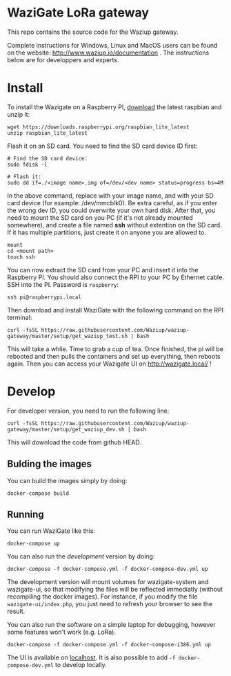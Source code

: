 WaziGate LoRa gateway
=====================

This repo contains the source code for the Waziup gateway.

Complete instructions for Windows, Linux and MacOS users can be found on the website: http://www.waziup.io/documentation .
The instructions below are for developpers and experts.

Install
=======

To install the Wazigate on a Raspberry PI, [download](https://www.raspberrypi.org/downloads/raspbian/) the latest raspbian and unzip it:
```
wget https://downloads.raspberrypi.org/raspbian_lite_latest
unzip raspbian_lite_latest
```

Flash it on an SD card. You need to find the SD card device ID first:
```
# Find the SD card device:
sudo fdisk -l

# Flash it:
sudo dd if=./<image name>.img of=/dev/<dev name> status=progress bs=4M
```
In the above command, replace with your image name, and with your SD card device (for example: /dev/mmcblk0).
Be extra careful, as if you enter the wrong dev ID, you could overwrite your own hard disk.
After that, you need to mount the SD card on you PC (if it's not already mounted somewhere), and create a file named **ssh** without extention on the SD card.
If it has multiple partitions, just create it on anyone you are allowed to.

```
mount
cd <mount path>
touch ssh
```

You can now extract the SD card from your PC and insert it into the Raspberry PI.
You should also connect the RPI to your PC by Ethernet cable.
SSH into the PI. Password is `raspberry`:
```
ssh pi@raspberrypi.local
```
Then download and install WaziGate with the following command on the RPI terminal:
```
curl -fsSL https://raw.githubusercontent.com/Waziup/waziup-gateway/master/setup/get_waziup_test.sh | bash
```

This will take a while. Time to grab a cup of tea.
Once finished, the pi will be rebooted and then pulls the containers and set up everything, then reboots again.
Then you can access your Wazigate UI on http://wazigate.local/ !

Develop
=======


For developer version, you need to run the following line:

```
curl -fsSL https://raw.githubusercontent.com/Waziup/waziup-gateway/master/setup/get_waziup_dev.sh | bash
```
This will download the code from github HEAD.


Bulding the images
------------------

You can build the images simply by doing:
```
docker-compose build
```

Running
-------

You can run WaziGate like this:
```
docker-compose up
```

You can also run the *development* version by doing:
```
docker-compose -f docker-compose.yml -f docker-compose-dev.yml up
```

The development version will mount volumes for wazigate-system and wazigate-ui, so that modifying the files will be reflected immediatly (without recompiling the docker images).
For instance, if you modify the file `wazigate-ui/index.php`, you just need to refresh your browser to see the result.

You can also run the software on a simple laptop for debugging, however some features won't work (e.g. LoRa).
```
docker-compose -f docker-compose.yml -f docker-compose-i386.yml up
```
The UI is available on [localhost](http://localhost).
It is also possible to add `-f docker-compose-dev.yml` to develop locally.
